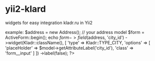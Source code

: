 # yii2-klard
widgets for easy integration kladr.ru in Yii2

example:
$address = new Address(); // your address model
$form = ActiveForm::begin();
echo $form->field($address, 'city_id')
    ->widget(Kladr::className(), [
        'type'    => Kladr::TYPE_CITY,
        'options' => [
            'placeHolder' => $model->getAttributeLabel('city_id'),
            'class' => 'form__input'
        ]
    ])
    ->label(false);
?>

